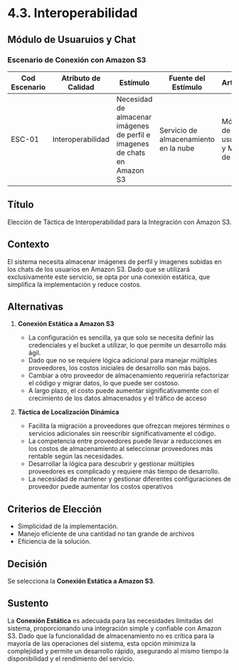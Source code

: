 # 4.3. Interoperabilidad

## Módulo de Usuaruios y Chat

### Escenario de Conexión con Amazon S3

| **Cod Escenario** | **Atributo de Calidad** | **Estímulo**                                                         | **Fuente del Estímulo** | **Artefacto**         | **Entorno**                               | **Respuesta**                                                                           | **Medida de Respuesta**                                            |
|-------------------|-------------------------|----------------------------------------------------------------------|-------------------------|-----------------------|-------------------------------------------|-----------------------------------------------------------------------------------------|-------------------------------------------------------------------|
| ESC-01            | Interoperabilidad       | Necesidad de almacenar imágenes de perfil e imagenes de chats en Amazon S3              | Servicio de almacenamiento en la nube | Módulo de usuarios y Modulo de Chat | Operación normal | El sistema sube los archivos correctamente a Amazon S3 y la subida o lectura de información se product | El tiempo de subida y acceso a los archivos no excede los 3 segundos |

## Título

Elección de Táctica de Interoperabilidad para la Integración con Amazon S3.

## Contexto

El sistema necesita almacenar imágenes de perfil y imagenes subidas en los chats de los usuarios en Amazon S3. Dado que se utilizará exclusivamente este servicio, se opta por una conexión estática, que simplifica la implementación y reduce costos.

## Alternativas

1. **Conexión Estática a Amazon S3**
   - La configuración es sencilla, ya que solo se necesita definir las credenciales y el bucket a utilizar, lo que permite un desarrollo más ágil.
   - Dado que no se requiere lógica adicional para manejar múltiples proveedores, los costos iniciales de desarrollo son más bajos.
   - Cambiar a otro proveedor de almacenamiento requeriría refactorizar el código y migrar datos, lo que puede ser costoso.
   - A largo plazo, el costo puede aumentar significativamente con el crecimiento de los datos almacenados y el tráfico de acceso

2. **Táctica de Localización Dinámica**
   - Facilita la migración a proveedores que ofrezcan mejores términos o servicios adicionales sin reescribir significativamente el código.
   - La competencia entre proveedores puede llevar a reducciones en los costos de almacenamiento al seleccionar proveedores más rentable según las necesidades.
   - Desarrollar la lógica para descubrir y gestionar múltiples proveedores es complicado y requiere más tiempo de desarrollo.
   - La necesidad de mantener y gestionar diferentes configuraciones de proveedor puede aumentar los costos operativos

## Criterios de Elección

- Simplicidad de la implementación.
- Manejo eficiente de una cantidad no tan grande de archivos
- Eficiencia de la solución.

## Decisión

Se selecciona la **Conexión Estática a Amazon S3**.

## Sustento

La **Conexión Estática** es adecuada para las necesidades limitadas del sistema, proporcionando una integración simple y confiable con Amazon S3. Dado que la funcionalidad de almacenamiento no es crítica para la mayoría de las operaciones del sistema, esta opción minimiza la complejidad y permite un desarrollo rápido, asegurando al mismo tiempo la disponibilidad y el rendimiento del servicio.
